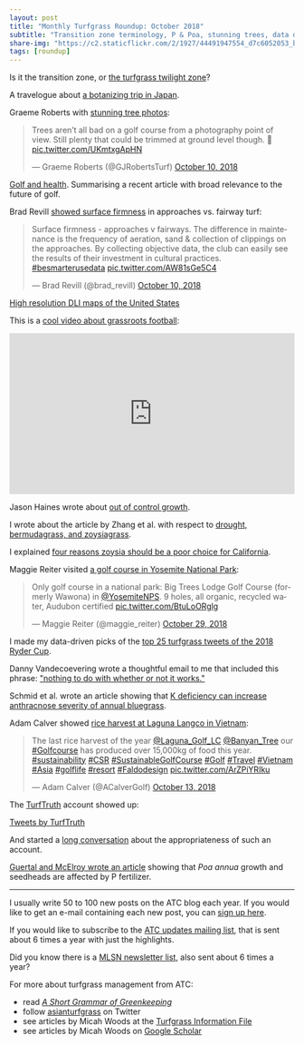 ```yaml
---
layout: post
title: "Monthly Turfgrass Roundup: October 2018"
subtitle: "Transition zone terminology, P & Poa, stunning trees, data driven firmness, DLI maps, growth, drought and C4 grasses, grassroots football, golf course rice harvest, K & anthracnose, and the controversial TurfTruth account" 
share-img: "https://c2.staticflickr.com/2/1927/44491947554_d7c6052053_b_d.jpg"
tags: [roundup]
---
```


Is it the transition zone, or [the turfgrass twilight zone](https://www.asianturfgrass.com/2018-10-01-turfgrass-twilight-zone/)?

A travelogue about [a botanizing trip in Japan](https://www.asianturfgrass.com/2018-10-10-botanizing-nippon-treasure-links/).

Graeme Roberts with [stunning tree photos](https://twitter.com/GJRobertsTurf/status/1050049326150500352):

<blockquote class="twitter-tweet" data-lang="en"><p lang="en" dir="ltr">Trees aren’t all bad on a golf course from a photography point of view. Still plenty that could be trimmed at ground level though. 🌲 <a href="https://t.co/UKmtxgApHN">pic.twitter.com/UKmtxgApHN</a></p>&mdash; Graeme Roberts (@GJRobertsTurf) <a href="https://twitter.com/GJRobertsTurf/status/1050049326150500352?ref_src=twsrc%5Etfw">October 10, 2018</a></blockquote>
<script async src="https://platform.twitter.com/widgets.js" charset="utf-8"></script>

[Golf and health](https://www.asianturfgrass.com/2018-10-11-golf-and-health/). Summarising a recent article with broad relevance to the future of golf.

Brad Revill [showed surface firmness](https://twitter.com/brad_revill/status/1049946738377678848) in approaches vs. fairway turf:

<blockquote class="twitter-tweet" data-lang="en"><p lang="en" dir="ltr">Surface firmness - approaches v fairways. The difference in maintenance is the frequency of aeration, sand &amp; collection of clippings on the approaches. By collecting objective data, the club can easily see the results of their investment in cultural practices. <a href="https://twitter.com/hashtag/besmarterusedata?src=hash&amp;ref_src=twsrc%5Etfw">#besmarterusedata</a> <a href="https://t.co/AW81sGe5C4">pic.twitter.com/AW81sGe5C4</a></p>&mdash; Brad Revill (@brad_revill) <a href="https://twitter.com/brad_revill/status/1049946738377678848?ref_src=twsrc%5Etfw">October 10, 2018</a></blockquote>
<script async src="https://platform.twitter.com/widgets.js" charset="utf-8"></script>

[High resolution DLI maps of the United States](https://www.asianturfgrass.com/2018-10-14-high-resolution-dli-maps-united-states/)

This is a [cool video about grassroots football](https://vimeo.com/296844071):

<div style="padding:56.25% 0 0 0;position:relative;"><iframe src="https://player.vimeo.com/video/296844071?title=0&byline=0&portrait=0" style="position:absolute;top:0;left:0;width:100%;height:100%;" frameborder="0" webkitallowfullscreen mozallowfullscreen allowfullscreen></iframe></div><script src="https://player.vimeo.com/api/player.js"></script>

Jason Haines wrote about [out of control growth](http://www.turfhacker.com/2018/10/out-of-control-growth.html).

I wrote about the article by Zhang et al. with respect to [drought, bermudagrass, and zoysiagrass](https://www.asianturfgrass.com/2018-10-15-drought-bermudagrass-zoysiagrass/).

I explained [four reasons zoysia should be a poor choice for California](https://www.asianturfgrass.com/2018-10-15-four-reasons-zoysia-poor-choice-california/).

Maggie Reiter visited [a golf course in Yosemite National Park](https://twitter.com/maggie_reiter/status/1056993294381539328):

<blockquote class="twitter-tweet" data-lang="en"><p lang="en" dir="ltr">Only golf course in a national park: Big Trees Lodge Golf Course (formerly Wawona) in <a href="https://twitter.com/YosemiteNPS?ref_src=twsrc%5Etfw">@YosemiteNPS</a>. 9 holes, all organic, recycled water, Audubon certified <a href="https://t.co/BtuLoORglg">pic.twitter.com/BtuLoORglg</a></p>&mdash; Maggie Reiter (@maggie_reiter) <a href="https://twitter.com/maggie_reiter/status/1056993294381539328?ref_src=twsrc%5Etfw">October 29, 2018</a></blockquote>
<script async src="https://platform.twitter.com/widgets.js" charset="utf-8"></script>

I made my data-driven picks of the [top 25 turfgrass tweets of the 2018 Ryder Cup](https://www.asianturfgrass.com/2018-10-18-top-25-turfgrass-tweets-2018-ryder-cup/).

Danny Vandecoevering wrote a thoughtful email to me that included this phrase: ["nothing to do with whether or not it works."](https://www.asianturfgrass.com/2018-10-21-nothing-to-do-with-whether-or-not-it-works/)

Schmid et al. wrote an article showing that [K deficiency can increase anthracnose severity of annual bluegrass](https://dl.sciencesocieties.org/publications/aj/abstracts/0/0/agronj2018.03.0147?access=0&view=article).

Adam Calver showed [rice harvest at Laguna Langco in Vietnam](https://twitter.com/ACalverGolf/status/1050997351777615873):

<blockquote class="twitter-tweet" data-lang="en"><p lang="en" dir="ltr">The last rice harvest of the year ⁦<a href="https://twitter.com/Laguna_Golf_LC?ref_src=twsrc%5Etfw">@Laguna_Golf_LC</a>⁩ ⁦<a href="https://twitter.com/Banyan_Tree?ref_src=twsrc%5Etfw">@Banyan_Tree</a>⁩ our <a href="https://twitter.com/hashtag/Golfcourse?src=hash&amp;ref_src=twsrc%5Etfw">#Golfcourse</a> has produced over 15,000kg of food this year. <a href="https://twitter.com/hashtag/sustainability?src=hash&amp;ref_src=twsrc%5Etfw">#sustainability</a> <a href="https://twitter.com/hashtag/CSR?src=hash&amp;ref_src=twsrc%5Etfw">#CSR</a> <a href="https://twitter.com/hashtag/SustainableGolfCourse?src=hash&amp;ref_src=twsrc%5Etfw">#SustainableGolfCourse</a> <a href="https://twitter.com/hashtag/Golf?src=hash&amp;ref_src=twsrc%5Etfw">#Golf</a> <a href="https://twitter.com/hashtag/Travel?src=hash&amp;ref_src=twsrc%5Etfw">#Travel</a> <a href="https://twitter.com/hashtag/Vietnam?src=hash&amp;ref_src=twsrc%5Etfw">#Vietnam</a> <a href="https://twitter.com/hashtag/Asia?src=hash&amp;ref_src=twsrc%5Etfw">#Asia</a> <a href="https://twitter.com/hashtag/golflife?src=hash&amp;ref_src=twsrc%5Etfw">#golflife</a> <a href="https://twitter.com/hashtag/resort?src=hash&amp;ref_src=twsrc%5Etfw">#resort</a> <a href="https://twitter.com/hashtag/Faldodesign?src=hash&amp;ref_src=twsrc%5Etfw">#Faldodesign</a> <a href="https://t.co/ArZPiYRIku">pic.twitter.com/ArZPiYRIku</a></p>&mdash; Adam Calver (@ACalverGolf) <a href="https://twitter.com/ACalverGolf/status/1050997351777615873?ref_src=twsrc%5Etfw">October 13, 2018</a></blockquote>
<script async src="https://platform.twitter.com/widgets.js" charset="utf-8"></script>

The [TurfTruth](https://www.asianturfgrass.com/2018-10-23-attacked-vigorously-from-every-quarter/) account showed up:

<a class="twitter-timeline" href="https://twitter.com/TurfTruth?ref_src=twsrc%5Etfw">Tweets by TurfTruth</a> <script async src="https://platform.twitter.com/widgets.js" charset="utf-8"></script> 

And started a [long conversation](https://twitter.com/asianturfgrass/status/1054571472746799105) about the appropriateness of such an account.

[Guertal and McElroy wrote an article](https://dl.sciencesocieties.org/publications/aj/articles/0/0/agronj2018.02.0139?highlight=&search-result=1) showing that *Poa annua* growth and seedheads are affected by P fertilizer.

---

I usually write 50 to 100 new posts on the ATC blog each year. If you would like to get an e-mail containing each new post, you can [sign up here](http://www.subscribepage.com/atc_blog_email).

If you would like to subscribe to the [ATC updates mailing list](http://www.subscribepage.com/atcupdate), that is sent about 6 times a year with just the highlights.

Did you know there is a [MLSN newsletter list](http://www.subscribepage.com/mlsn), also sent about 6 times a year?

For more about turfgrass management from ATC:

* read [*A Short Grammar of Greenkeeping*](https://leanpub.com/short_grammar_of_greenkeeping)
* follow [asianturfgrass](https://twitter.com/asianturfgrass) on Twitter
* see articles by Micah Woods at the [Turfgrass Information File](http://tic.lib.msu.edu/tgif/flink?name=Woods,%20Micah)
* see articles by Micah Woods on [Google Scholar](https://scholar.google.com/citations?user=JAlxOXEAAAAJ&hl=en)
